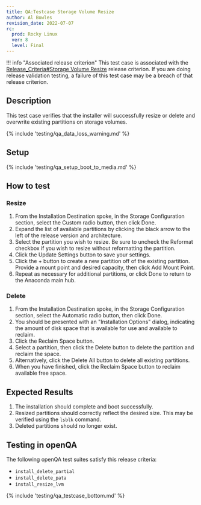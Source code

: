 ```yaml
---
title: QA:Testcase Storage Volume Resize
author: Al Bowles
revision_date: 2022-07-07
rc:
  prod: Rocky Linux
  ver: 8
  level: Final
---
```


!!! info "Associated release criterion"
    This test case is associated with the [Release_Criteria#Storage Volume Resize](../release_criteria.md#storage-volume-resize) release criterion. If you are doing release validation testing, a failure of this test case may be a breach of that release criterion.

## Description
This test case verifies that the installer will successfully resize or delete and overwrite existing partitions on storage volumes.

{% include 'testing/qa_data_loss_warning.md' %}

## Setup
{% include 'testing/qa_setup_boot_to_media.md' %}

## How to test

### Resize
1. From the Installation Destination spoke, in the Storage Configuration section, select the Custom radio button, then click Done.
1. Expand the list of available partitions by clicking the black arrow to the left of the release version and architecture.
1. Select the partition you wish to resize. Be sure to uncheck the Reformat checkbox if you wish to resize without reformatting the partition.
1. Click the Update Settings button to save your settings.
1. Click the + button to create a new partition off of the existing partition. Provide a mount point and desired capacity, then click Add Mount Point.
1. Repeat as necessary for additional partitions, or click Done to return to the Anaconda main hub.

### Delete
1. From the Installation Destination spoke, in the Storage Configuration section, select the Automatic radio button, then click Done.
1. You should be presented with an "Installation Options" dialog, indicating the amount of disk space that is available for use and available to reclaim.
1. Click the Reclaim Space button.
1. Select a partition, then click the Delete button to delete the partition and reclaim the space.
1. Alternatively, click the Delete All button to delete all existing partitions.
1. When you have finished, click the Reclaim Space button to reclaim available free space.

## Expected Results
1. The installation should complete and boot successfully.
1. Resized partitions should correctly reflect the desired size. This may be verified using the `lsblk` command.
1. Deleted partitions should no longer exist.

## Testing in openQA
The following openQA test suites satisfy this release criteria:
- `install_delete_partial`
- `install_delete_pata`
- `install_resize_lvm`

{% include 'testing/qa_testcase_bottom.md' %}

